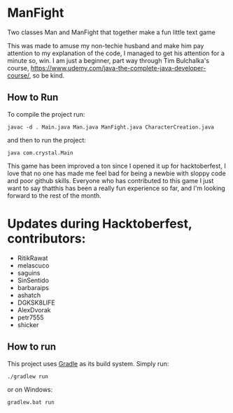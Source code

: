 # ManFight
Two classes Man and ManFight that together make a fun little text game

This was made to amuse my non-techie husband and make him pay attention to my explanation of the code, 
I managed to get his attention for a minute so, win.  I am just a beginner, part way through Tim Bulchalka's course, https://www.udemy.com/java-the-complete-java-developer-course/, so be kind.  

## How to Run
To compile the project run:
```
javac -d . Main.java Man.java ManFight.java CharacterCreation.java
```
and then to run the project:
```
java com.crystal.Main
```

This game has been improved a ton since I opened it up for hacktoberfest, I love that no one has made me feel bad for being a newbie with sloppy code and poor github skills. Everyone who has contributed to this game I just want to say thatthis has been a really fun experience so far, and I'm looking forward to the rest of the month. 

# Updates during Hacktoberfest, contributors:
- RitikRawat
- melascuco
- saguins
- SinSentido
- barbaraips
- ashatch
- DGKSK8LIFE
- AlexDvorak
- petr7555
- shicker 

## How to run

This project uses [Gradle](https://gradle.org) as its build system.
Simply run:

```bash
./gradlew run
```

or on Windows:

```
gradlew.bat run
```

